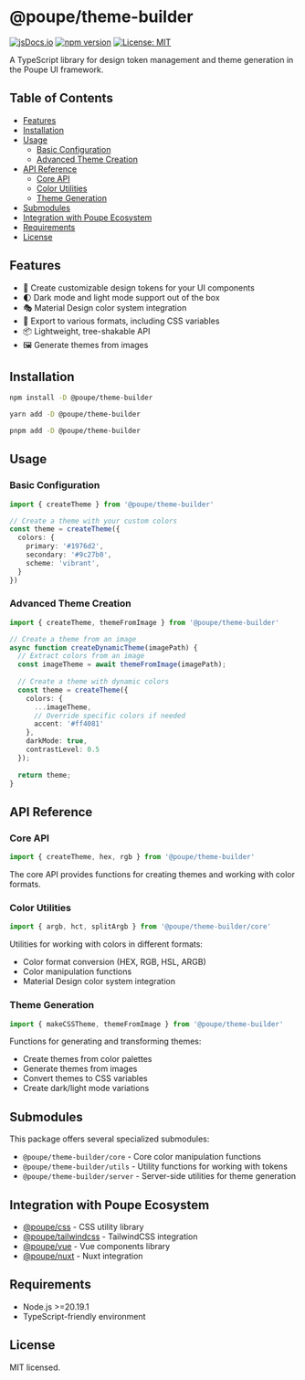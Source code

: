 # @poupe/theme-builder

[![jsDocs.io](https://img.shields.io/badge/jsDocs.io-reference-blue)](https://www.jsdocs.io/package/@poupe/theme-builder)
[![npm version](https://img.shields.io/npm/v/@poupe/theme-builder.svg)](https://www.npmjs.com/package/@poupe/theme-builder)
[![License: MIT](https://img.shields.io/badge/License-MIT-blue.svg)](../../LICENCE.txt)

A TypeScript library for design token management and theme generation in the
Poupe UI framework.

## Table of Contents

- [Features](#features)
- [Installation](#installation)
- [Usage](#usage)
  - [Basic Configuration](#basic-configuration)
  - [Advanced Theme Creation](#advanced-theme-creation)
- [API Reference](#api-reference)
  - [Core API](#core-api)
  - [Color Utilities](#color-utilities)
  - [Theme Generation](#theme-generation)
- [Submodules](#submodules)
- [Integration with Poupe Ecosystem](#integration-with-poupe-ecosystem)
- [Requirements](#requirements)
- [License](#license)

## Features

- 🎨 Create customizable design tokens for your UI components
- 🌓 Dark mode and light mode support out of the box
- 🎭 Material Design color system integration
- 🧩 Export to various formats, including CSS variables
- 📦 Lightweight, tree-shakable API
- 🖼️ Generate themes from images

## Installation

```bash
npm install -D @poupe/theme-builder
```

```bash
yarn add -D @poupe/theme-builder
```

```bash
pnpm add -D @poupe/theme-builder
```

## Usage

### Basic Configuration

```typescript
import { createTheme } from '@poupe/theme-builder'

// Create a theme with your custom colors
const theme = createTheme({
  colors: {
    primary: '#1976d2',
    secondary: '#9c27b0',
    scheme: 'vibrant',
  }
})
```

### Advanced Theme Creation

```typescript
import { createTheme, themeFromImage } from '@poupe/theme-builder'

// Create a theme from an image
async function createDynamicTheme(imagePath) {
  // Extract colors from an image
  const imageTheme = await themeFromImage(imagePath);
  
  // Create a theme with dynamic colors
  const theme = createTheme({
    colors: {
      ...imageTheme,
      // Override specific colors if needed
      accent: '#ff4081'
    },
    darkMode: true,
    contrastLevel: 0.5
  });
  
  return theme;
}
```

## API Reference

### Core API

```typescript
import { createTheme, hex, rgb } from '@poupe/theme-builder'
```

The core API provides functions for creating themes and working with color
formats.

### Color Utilities

```typescript
import { argb, hct, splitArgb } from '@poupe/theme-builder/core'
```

Utilities for working with colors in different formats:

- Color format conversion (HEX, RGB, HSL, ARGB)
- Color manipulation functions
- Material Design color system integration

### Theme Generation

```typescript
import { makeCSSTheme, themeFromImage } from '@poupe/theme-builder'
```

Functions for generating and transforming themes:

- Create themes from color palettes
- Generate themes from images
- Convert themes to CSS variables
- Create dark/light mode variations

## Submodules

This package offers several specialized submodules:

- `@poupe/theme-builder/core` - Core color manipulation functions
- `@poupe/theme-builder/utils` - Utility functions for working with tokens
- `@poupe/theme-builder/server` - Server-side utilities for theme generation

## Integration with Poupe Ecosystem

- [@poupe/css](../@poupe-css) - CSS utility library
- [@poupe/tailwindcss](../@poupe-tailwindcss) - TailwindCSS integration
- [@poupe/vue](../@poupe-vue) - Vue components library
- [@poupe/nuxt](../@poupe-nuxt) - Nuxt integration

## Requirements

- Node.js >=20.19.1
- TypeScript-friendly environment

## License

MIT licensed.
